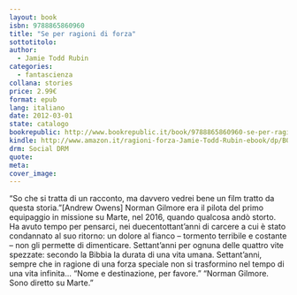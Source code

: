 ```yaml
---
layout: book
isbn: 9788865860960
title: "Se per ragioni di forza"
sottotitolo:
author:
  - Jamie Todd Rubin
categories:
  - fantascienza
collana: stories
price: 2.99€
format: epub
lang: italiano
date: 2012-03-01
state: catalogo
bookrepublic: http://www.bookrepublic.it/book/9788865860960-se-per-ragioni-di-forza/
kindle: http://www.amazon.it/ragioni-forza-Jamie-Todd-Rubin-ebook/dp/B007FWNTFO/
drm: Social DRM
quote:
meta:
cover_image:
---
```

“So che si tratta di un racconto, ma davvero vedrei bene un film tratto da questa storia.”[Andrew Owens] Norman Gilmore era il pilota del primo equipaggio in missione su Marte, nel 2016, quando qualcosa andò storto. Ha avuto tempo per pensarci, nei duecentottant’anni di carcere a cui è stato condannato al suo ritorno: un dolore al fianco – tormento terribile e costante – non gli permette di dimenticare. Settant’anni per ognuna delle quattro vite spezzate: secondo la Bibbia la durata di una vita umana. Settant’anni, sempre che in ragione di una forza speciale non si trasformino nel tempo di una vita infinita... “Nome e destinazione, per favore.” “Norman Gilmore. Sono diretto su Marte.”